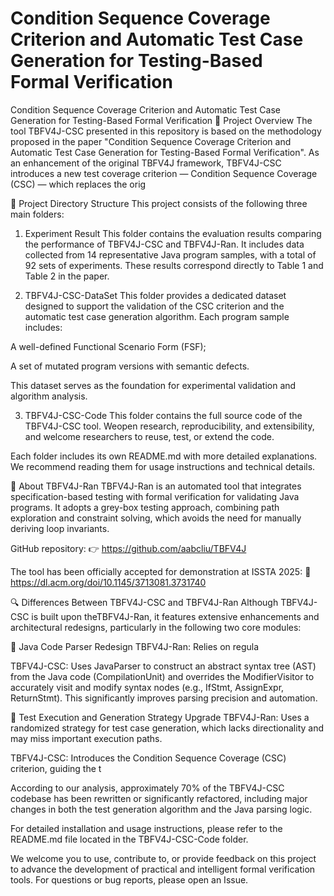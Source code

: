 # Condition Sequence Coverage Criterion and Automatic Test Case Generation for Testing-Based Formal Verification

Condition Sequence Coverage Criterion and Automatic Test Case Generation for Testing-Based Formal Verification
📖 Project Overview
The tool TBFV4J-CSC presented in this repository is based on the methodology proposed in the paper "Condition Sequence Coverage Criterion and Automatic Test Case Generation for Testing-Based Formal Verification". As an enhancement of the original TBFV4J framework, TBFV4J-CSC introduces a new test coverage criterion — Condition Sequence Coverage (CSC) — which replaces the orig

📂 Project Directory Structure
This project consists of the following three main folders:

1. Experiment Result
This folder contains the evaluation results comparing the performance of TBFV4J-CSC and TBFV4J-Ran. It includes data collected from 14 representative Java program samples, with a total of 92 sets of experiments. These results correspond directly to Table 1 and Table 2 in the paper.

2. TBFV4J-CSC-DataSet
This folder provides a dedicated dataset designed to support the validation of the CSC criterion and the automatic test case generation algorithm. Each program sample includes:

A well-defined Functional Scenario Form (FSF);

A set of mutated program versions with semantic defects.

This dataset serves as the foundation for experimental validation and algorithm analysis.

3. TBFV4J-CSC-Code
This folder contains the full source code of the TBFV4J-CSC tool. Weopen research, reproducibility, and extensibility, and welcome researchers to reuse, test, or extend the code.

Each folder includes its own README.md with more detailed explanations. We recommend reading them for usage instructions and technical details.

🔧 About TBFV4J-Ran
TBFV4J-Ran is an automated tool that integrates specification-based testing with formal verification for validating Java programs. It adopts a grey-box testing approach, combining path exploration and constraint solving, which avoids the need for manually deriving loop invariants.

GitHub repository:
👉 https://github.com/aabcliu/TBFV4J

The tool has been officially accepted for demonstration at ISSTA 2025:
🔗 https://dl.acm.org/doi/10.1145/3713081.3731740

🔍 Differences Between TBFV4J-CSC and TBFV4J-Ran
Although TBFV4J-CSC is built upon theTBFV4J-Ran, it features extensive enhancements and architectural redesigns, particularly in the following two core modules:

🔹 Java Code Parser Redesign
TBFV4J-Ran: Relies on regula

TBFV4J-CSC: Uses JavaParser to construct an abstract syntax tree (AST) from the Java code (CompilationUnit) and overrides the ModifierVisitor to accurately visit and modify syntax nodes (e.g., IfStmt, AssignExpr, ReturnStmt). This significantly improves parsing precision and automation.

🔹 Test Execution and Generation Strategy Upgrade
TBFV4J-Ran: Uses a randomized strategy for test case generation, which lacks directionality and may miss important execution paths.

TBFV4J-CSC: Introduces the Condition Sequence Coverage (CSC) criterion, guiding the t

According to our analysis, approximately 70% of the TBFV4J-CSC codebase has been rewritten or significantly refactored, including major changes in both the test generation algorithm and the Java parsing logic.

For detailed installation and usage instructions, please refer to the README.md file located in the TBFV4J-CSC-Code folder.

We welcome you to use, contribute to, or provide feedback on this project to advance the development of practical and intelligent formal verification tools.
For questions or bug reports, please open an Issue.





